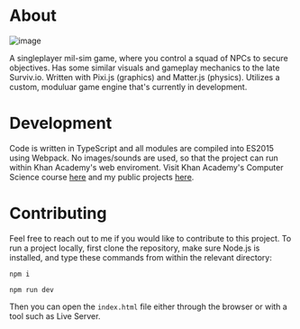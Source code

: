 # About

![image](https://github.com/J0m1ty/SquadOps/assets/60862595/8971ea94-eac2-445b-b896-b410d7a5cb28)

A singleplayer mil-sim game, where you control a squad of NPCs to secure objectives. Has some similar visuals and gameplay mechanics to the late Surviv.io. Written with Pixi.js (graphics) and Matter.js (physics). Utilizes a custom, moduluar game engine that's currently in development.

# Development

Code is written in TypeScript and all modules are compiled into ES2015 using Webpack. No images/sounds are used, so that the project can run within Khan Academy's web enviroment. Visit Khan Academy's Computer Science course [here](https://www.khanacademy.org/computing/computer-programming) and my public projects [here](https://www.khanacademy.org/profile/J0m1ty/projects).

# Contributing
Feel free to reach out to me if you would like to contribute to this project. To run a project locally, first clone the repository, make sure Node.js is installed, and type these commands from within the relevant directory:

```npm i```

```npm run dev```

Then you can open the `index.html` file either through the browser or with a tool such as Live Server.
